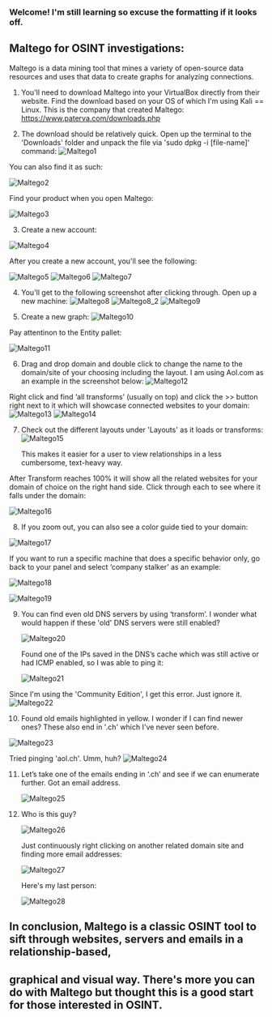 ### Welcome! I'm still learning so excuse the formatting if it looks off.


## Maltego for OSINT investigations:
Maltego is a data mining tool that mines a variety of open-source data resources and uses that data to 
create graphs for analyzing connections.

1. You'll need to download Maltego into your VirtualBox directly from their website. Find the download based on your OS of which I'm using Kali == Linux. This is the company that created Maltego: https://www.paterva.com/downloads.php

2. The download should be relatively quick. Open up the terminal to the 'Downloads' folder and unpack the file via 'sudo dpkg -i [file-name]' command: 
  ![Maltego1](https://user-images.githubusercontent.com/31832154/72209919-07d4c980-3482-11ea-8c12-d9b47b7f3502.PNG)

You can also find it as such:

  ![Maltego2](https://user-images.githubusercontent.com/31832154/72209928-276bf200-3482-11ea-9d86-1d3d313ad766.PNG)

Find your product when you open Maltego:

  ![Maltego3](https://user-images.githubusercontent.com/31832154/72209945-5b471780-3482-11ea-8c3b-dc4d43d81b48.PNG)


3. Create a new account:

  ![Maltego4](https://user-images.githubusercontent.com/31832154/72209952-6d28ba80-3482-11ea-8135-fddd43e36c2c.PNG)
   

After you create a new account, you'll see the following:

  ![Maltego5](https://user-images.githubusercontent.com/31832154/72210364-250c9680-3488-11ea-9bd0-a5738e8595c6.PNG)
  ![Maltego6](https://user-images.githubusercontent.com/31832154/72210366-2dfd6800-3488-11ea-99ad-3347410aad77.PNG)
  ![Maltego7](https://user-images.githubusercontent.com/31832154/72210369-381f6680-3488-11ea-973f-056c32c1b6a5.PNG)


4. You'll get to the following screenshot after clicking through. Open up a new machine:
  ![Maltego8](https://user-images.githubusercontent.com/31832154/72210373-5d13d980-3488-11ea-9a38-95626953b7c1.PNG)
 ![Maltego8_2](https://user-images.githubusercontent.com/31832154/72210851-65bbde00-348f-11ea-8643-8aa1a258703f.PNG)
 ![Maltego9](https://user-images.githubusercontent.com/31832154/72210816-03fb7400-348f-11ea-9d4b-5e8ce986074c.PNG)
 
 
5. Create a new graph:
  ![Maltego10](https://user-images.githubusercontent.com/31832154/72210821-0cec4580-348f-11ea-8674-60b9fba0c508.PNG)


Pay attentinon to the Entity pallet:

  ![Maltego11](https://user-images.githubusercontent.com/31832154/72210825-1fff1580-348f-11ea-99ad-4e5d96ea0112.PNG)
  

6. Drag and drop domain and double click to change the name to the domain/site of your choosing including the layout. I am using 
Aol.com as an example in the screenshot below:
  ![Maltego12](https://user-images.githubusercontent.com/31832154/72210926-630db880-3490-11ea-8be6-0d2386cb84b8.PNG)
  
  
  Right click and find ‘all transforms’ (usually on top) and click the >> button right next to it which will showcase connected 
  websites to your domain:
  ![Maltego13](https://user-images.githubusercontent.com/31832154/72210929-6b65f380-3490-11ea-8a17-076e9274bf18.PNG)
  ![Maltego14](https://user-images.githubusercontent.com/31832154/72210930-73259800-3490-11ea-9315-b45802ddd7ef.PNG)


7. Check out the different layouts under 'Layouts' as it loads or transforms:
  ![Maltego15](https://user-images.githubusercontent.com/31832154/72210932-7c166980-3490-11ea-8ed0-ccafe574dc60.PNG)

   This makes it easier for a user to view relationships in a less cumbersome, text-heavy way.
  
  
  After Transform reaches 100% it will show all the related websites for your domain of choice on the right hand side. 
  Click through each to see where it falls under the domain:
  
   ![Maltego16](https://user-images.githubusercontent.com/31832154/72211005-a157a780-3491-11ea-8cde-f7eeb4719ebc.PNG)


8. If you zoom out, you can also see a color guide tied to your domain:
  
  ![Maltego17](https://user-images.githubusercontent.com/31832154/72211007-a9174c00-3491-11ea-8759-2a5575340359.PNG)
  
  
If you want to run a specific machine that does a specific behavior only, go back to your panel and select ‘company stalker’ as an example:


  ![Maltego18](https://user-images.githubusercontent.com/31832154/72211019-d237dc80-3491-11ea-94d1-1d547c7f0c9c.PNG)
  
  ![Maltego19](https://user-images.githubusercontent.com/31832154/72211070-b54fd900-3492-11ea-9df4-80590e63df75.PNG)


9. You can find even old DNS servers by using ‘transform’. I wonder what would happen if these 'old' DNS servers were still enabled?

    ![Maltego20](https://user-images.githubusercontent.com/31832154/72211090-f0eaa300-3492-11ea-951e-49c65085a20b.PNG)

    Found one of the IPs saved in the DNS’s cache which was still active or had ICMP enabled, so I was able to ping it:

    ![Maltego21](https://user-images.githubusercontent.com/31832154/72211111-a3226a80-3493-11ea-8d8e-96ce081eb7ab.PNG)
  

  Since I'm using the 'Community Edition', I get this error. Just ignore it.
  ![Maltego22](https://user-images.githubusercontent.com/31832154/72211390-95bbaf00-3498-11ea-9c28-f8d8910514f1.PNG)



10. Found old emails highlighted in yellow. I wonder if I can find newer ones? These also end in '.ch' which I've never seen before.

  ![Maltego23](https://user-images.githubusercontent.com/31832154/72211457-8ab54e80-3499-11ea-84ab-faf10a51907e.PNG)
  
   
   Tried pinging 'aol.ch'. Umm, huh?
   ![Maltego24](https://user-images.githubusercontent.com/31832154/72211466-d23bda80-3499-11ea-8376-aa0ac7b8b047.PNG)



11. Let’s take one of the emails ending in ‘.ch’ and see if we can enumerate further. Got an email address.

    ![Maltego25](https://user-images.githubusercontent.com/31832154/72211486-1af39380-349a-11ea-86f4-7706a57e013c.PNG)


12. Who is this guy? 

    ![Maltego26](https://user-images.githubusercontent.com/31832154/72211499-55f5c700-349a-11ea-9ab5-470c97e62e2b.PNG)


    Just continuously right clicking on another related domain site and finding more email addresses:
    
    ![Maltego27](https://user-images.githubusercontent.com/31832154/72211515-b553d700-349a-11ea-9014-d5324305f33f.PNG)


    Here's my last person:
    
    ![Maltego28](https://user-images.githubusercontent.com/31832154/72211528-ec29ed00-349a-11ea-9c15-e113afe23c35.PNG)


## In conclusion, Maltego is a classic OSINT tool to sift through websites, servers and emails in a relationship-based,
## graphical and visual way. There's more you can do with Maltego but thought this is a good start for those interested in OSINT.
